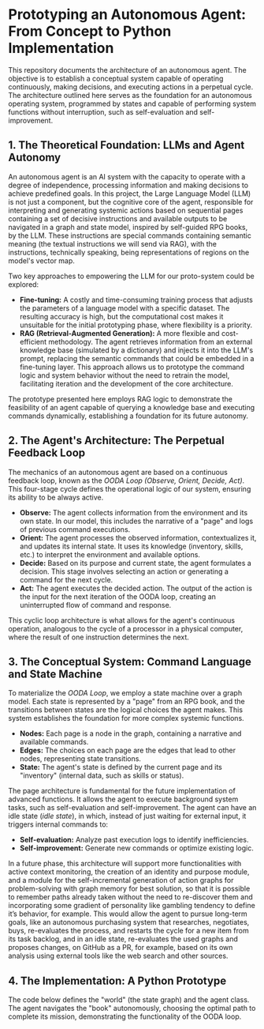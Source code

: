 # Prototyping an Autonomous Agent: From Concept to Python Implementation

This repository documents the architecture of an autonomous agent. The objective is to establish a conceptual system capable of operating continuously, making decisions, and executing actions in a perpetual cycle. The architecture outlined here serves as the foundation for an autonomous operating system, programmed by states and capable of performing system functions without interruption, such as self-evaluation and self-improvement.

## 1. The Theoretical Foundation: LLMs and Agent Autonomy

An autonomous agent is an AI system with the capacity to operate with a degree of independence, processing information and making decisions to achieve predefined goals. In this project, the Large Language Model (LLM) is not just a component, but the cognitive core of the agent, responsible for interpreting and generating systemic actions based on sequential pages containing a set of decisive instructions and available outputs to be navigated in a graph and state model, inspired by self-guided RPG books, by the LLM. These instructions are special commands containing semantic meaning (the textual instructions we will send via RAG), with the instructions, technically speaking, being representations of regions on the model's vector map.

Two key approaches to empowering the LLM for our proto-system could be explored:

* **Fine-tuning:** A costly and time-consuming training process that adjusts the parameters of a language model with a specific dataset. The resulting accuracy is high, but the computational cost makes it unsuitable for the initial prototyping phase, where flexibility is a priority.
* **RAG (Retrieval-Augmented Generation):** A more flexible and cost-efficient methodology. The agent retrieves information from an external knowledge base (simulated by a dictionary) and injects it into the LLM's prompt, replacing the semantic commands that could be embedded in a fine-tuning layer. This approach allows us to prototype the command logic and system behavior without the need to retrain the model, facilitating iteration and the development of the core architecture.

The prototype presented here employs RAG logic to demonstrate the feasibility of an agent capable of querying a knowledge base and executing commands dynamically, establishing a foundation for its future autonomy.

## 2. The Agent's Architecture: The Perpetual Feedback Loop

The mechanics of an autonomous agent are based on a continuous feedback loop, known as the *OODA Loop (Observe, Orient, Decide, Act)*. This four-stage cycle defines the operational logic of our system, ensuring its ability to be always active.

* **Observe:** The agent collects information from the environment and its own state. In our model, this includes the narrative of a "page" and logs of previous command executions.
* **Orient:** The agent processes the observed information, contextualizes it, and updates its internal state. It uses its knowledge (inventory, skills, etc.) to interpret the environment and available options.
* **Decide:** Based on its purpose and current state, the agent formulates a decision. This stage involves selecting an action or generating a command for the next cycle.
* **Act:** The agent executes the decided action. The output of the action is the input for the next iteration of the OODA loop, creating an uninterrupted flow of command and response.

This cyclic loop architecture is what allows for the agent's continuous operation, analogous to the cycle of a processor in a physical computer, where the result of one instruction determines the next.

## 3. The Conceptual System: Command Language and State Machine

To materialize the *OODA Loop*, we employ a state machine over a graph model. Each state is represented by a "page" from an RPG book, and the transitions between states are the logical choices the agent makes. This system establishes the foundation for more complex systemic functions.

* **Nodes:** Each page is a node in the graph, containing a narrative and available commands.
* **Edges:** The choices on each page are the edges that lead to other nodes, representing state transitions.
* **State:** The agent's state is defined by the current page and its "inventory" (internal data, such as skills or status).

The page architecture is fundamental for the future implementation of advanced functions. It allows the agent to execute background system tasks, such as self-evaluation and self-improvement. The agent can have an idle state (*idle state*), in which, instead of just waiting for external input, it triggers internal commands to:

* **Self-evaluation:** Analyze past execution logs to identify inefficiencies.
* **Self-improvement:** Generate new commands or optimize existing logic.

In a future phase, this architecture will support more functionalities with active context monitoring, the creation of an identity and purpose module, and a module for the self-incremental generation of action graphs for problem-solving with graph memory for best solution, so that it is possible to remember paths already taken without the need to re-discover them and incorporating some gradient of personality like gambling tendency to define it’s behavior, for example. This would allow the agent to pursue long-term goals, like an autonomous purchasing system that researches, negotiates, buys, re-evaluates the process, and restarts the cycle for a new item from its task backlog, and in an idle state, re-evaluates the used graphs and proposes changes, on GitHub as a PR, for example, based on its own analysis using external tools like the web search and other sources.

## 4. The Implementation: A Python Prototype

The code below defines the "world" (the state graph) and the agent class. The agent navigates the "book" autonomously, choosing the optimal path to complete its mission, demonstrating the functionality of the OODA loop.
